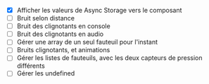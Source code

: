 - [x] Afficher les valeurs de Async Storage vers le composant
- [ ] Bruit selon distance
- [ ] Bruit des clignotants en console
- [ ] Bruit des clignotants en audio
- [ ] Gérer une array de un seul fauteuil pour l'instant
- [ ] Bruits clignotants, et animations
- [ ] Gérer les listes de fauteuils, avec les deux capteurs de pression différents
- [ ] Gérer les undefined